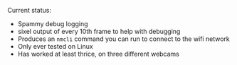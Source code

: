 Current status:
- Spammy debug logging
- sixel output of every 10th frame to help with debugging
- Produces an `nmcli` command you can run to connect to the wifi network
- Only ever tested on Linux
- Has worked at least thrice, on three different webcams
